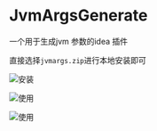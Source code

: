 # JvmArgsGenerate
一个用于生成jvm 参数的idea 插件


直接选择`jvmargs.zip`进行本地安装即可

![安装](https://raw.githubusercontent.com/yu66/JvmArgsGenerate/master/screenshot/install.png)

![使用](https://raw.githubusercontent.com/yu66/JvmArgsGenerate/master/screenshot/use.png)

![使用](https://raw.githubusercontent.com/yu66/JvmArgsGenerate/master/screenshot/use2.png)
